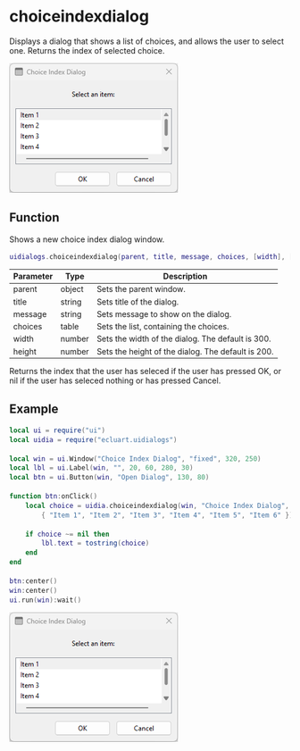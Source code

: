 # choiceindexdialog

Displays a dialog that shows a list of choices, and allows the user to select one. Returns the index of selected choice.

![choiceindexdialog](/docs/choiceindexdialog/choiceindexdialog01.png)

## Function

Shows a new choice index dialog window.

```Lua
uidialogs.choiceindexdialog(parent, title, message, choices, [width], [height])
```

Parameter | Type | Description
---|---|---
parent | object | Sets the parent window.
title | string | Sets title of the dialog.
message | string | Sets message to show on the dialog.
choices | table | Sets the list, containing the choices.
width | number | Sets the width of the dialog. The default is 300.
height | number | Sets the height of the dialog. The default is 200.

Returns the index that the user has seleced if the user has pressed OK, or nil if the user has seleced nothing or has pressed Cancel.

## Example

```Lua
local ui = require("ui")
local uidia = require("ecluart.uidialogs")

local win = ui.Window("Choice Index Dialog", "fixed", 320, 250)
local lbl = ui.Label(win, "", 20, 60, 280, 30)
local btn = ui.Button(win, "Open Dialog", 130, 80)

function btn:onClick()
    local choice = uidia.choiceindexdialog(win, "Choice Index Dialog", "Select an item:",
        { "Item 1", "Item 2", "Item 3", "Item 4", "Item 5", "Item 6" })

    if choice ~= nil then
        lbl.text = tostring(choice)
    end
end

btn:center()
win:center()
ui.run(win):wait()
```

![choiceindexdialog](/docs/choiceindexdialog/choiceindexdialog01.png)
